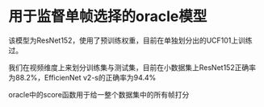 # 用于监督单帧选择的oracle模型
该模型为ResNet152，使用了预训练权重，目前在单独划分出的UCF101上训练过。

我们在视频维度上来划分训练集与测试集，目前在小数据集上ResNet152正确率为88.2%，EfficienNet v2-s的正确率为94.4%

oracle中的score函数用于给一整个数据集中的所有帧打分
